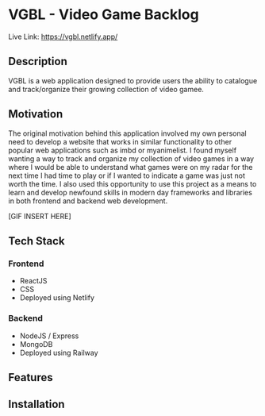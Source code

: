 # VGBL - Video Game Backlog
Live Link: https://vgbl.netlify.app/


## Description

VGBL is a web application designed to provide users the ability to catalogue and track/organize their growing collection of video gamee. 

## Motivation

The original motivation behind this application involved my own personal need to develop a website that works in similar functionality to other popular web applications such as imbd or myanimelist. I found myself wanting a way to track and organize my collection of video games in a way where I would be able to understand what games were on my radar for the next time I had time to play or if I wanted to indicate a game was just not worth the time. I also used this opportunity to use this project as a means to learn and develop newfound skills in modern day frameworks and libraries in both frontend and backend web development.


[GIF INSERT HERE]


## Tech Stack
### Frontend
  - ReactJS
  - CSS
- Deployed using Netlify


### Backend
  - NodeJS / Express
  - MongoDB
- Deployed using Railway


## Features









## Installation


